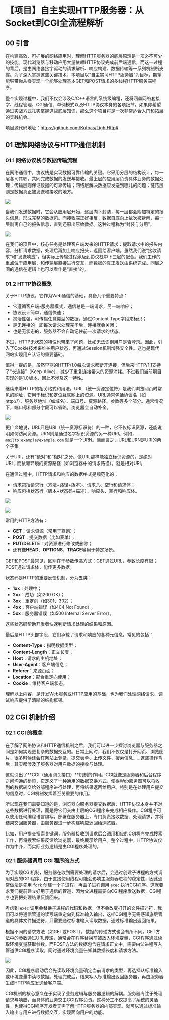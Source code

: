 # 【项目】自主实现HTTP服务器：从Socket到CGI全流程解析

## 00 引言

在构建高效、可扩展的网络应用时，理解HTTP服务器的底层原理是一项必不可少的技能。现代浏览器与移动应用大量依赖HTTP协议完成前后端通信，而这一过程的背后，是由网络套接字驱动的请求解析、响应构建、数据传输等一系列机制所支撑。为了深入掌握这些关键技术，本项目以“自主实习HTTP服务器”为目标，期望能够带你从零实现一个能够处理基本GET和POST请求的多线程HTTP服务端程序。

整个实现过程中，我们不仅会涉及C/C++语言的系统级编程，还将涵盖网络套接字、线程管理、CGI通信、单例模式以及HTTP协议本身的各项细节。如果你希望通过实战方式扎实掌握这些底层知识，那么这个项目将是一次非常适合入门和拓展的实践机会。

项目源代码地址：https://github.com/Kutbas/LightHttp#

## 01 理解网络协议与HTTP通信机制

### 01.1 网络协议栈与数据传输流程

在网络通信中，协议栈是实现数据可靠传输的关键。它采用分层的结构设计，每一层各司其职，共同完成数据的发送与接收。最上层的应用层负责具体业务的数据处理；传输层则保证数据的可靠传输；网络层解决数据应发送到哪儿的问题；链路层则是数据真正被发送和接收的地方。

![](https://raw.githubusercontent.com/Kutbas/GraphBed/main/Typora/202504212035912.png)

当我们发送数据时，它会从应用层开始，逐层向下封装，每一层都会附加特定的报头信息，形成完整的数据包。而接收端正好相反，数据自底向上依次被拆解，每一层剥离自己的报头信息，直到还原出原始数据。这种过程称为“封装与分用”。

![](https://raw.githubusercontent.com/Kutbas/GraphBed/main/Typora/202504212056578.png)

在我们的项目中，核心任务是处理客户端发来的HTTP请求：提取请求中的报头内容，分析请求数据，处理后再加上响应报头，返回给客户端。虽然我们说“接收请求”和“发送响应”，但实际上传输过程涉及到协议栈中下三层的配合。我们工作的重点位于应用层，和传输层直接进行交互，而数据的真正发送由系统完成。同层之间的通信在逻辑上也可以看作是“直接”的。

### 01.2 HTTP协议概览

关于HTTP协议，它作为Web通信的基础，具备几个重要特点：

- 它遵循客户端-服务器模式，通信总是一端请求，另一端响应；
- 协议设计简单，通信快速；
- 灵活性强，可传输任意类型的数据，通过Content-Type字段来标识；
- 是无连接的，即每次请求处理完毕后，连接就会关闭；
- 也是无状态的，服务器不会自动记住前一次请求的状态。

不过，HTTP无状态的特性也带来了问题，比如无法识别用户是否登录。因此，引入了Cookie技术来维护用户状态，再通过Session机制增强安全性。这也是现代网站实现用户认证的重要基础。

值得一提的是，虽然早期的HTTP/1.0每次请求都断开连接，但后来HTTP/1.1支持了“长连接”（Keep-Alive），减少了重复连接带来的资源消耗。不过我们当前项目实现的是1.0版本，因此不涉及这一特性。

继续来看HTTP的相关格式和用法。URL（统一资源定位符）是我们浏览网页时常见的网址，它用于标识和定位互联网上的资源。URL通常包括协议名（如http://）、服务器地址（如域名）、端口号、资源路径、参数等多个部分。通常情况下，端口号和部分字段可以省略，浏览器会自动补全。

![](https://raw.githubusercontent.com/Kutbas/GraphBed/main/Typora/202504212209792.png)

更广义地说，URL只是URI（统一资源标识符）的一种，它不仅标识资源，还能说明如何访问资源。URN则是通过名字标识资源的另一种URI。例如，`mailto:example@example.com` 就是一个URN。简而言之，URL和URN是URI的两个子集。

关于URI，还有“绝对”和“相对”之分。像URL那样能独立标识资源的，是绝对URI；而依赖环境的资源路径（如浏览器中的请求路径），就是相对URI。

在通信过程中，HTTP请求和响应的数据格式是规范化的：

- 请求包括请求行（方法+路径+版本）、请求头、空行和请求体；
- 响应包括状态行（版本+状态码+描述）、响应头、空行和响应体。

![](https://raw.githubusercontent.com/Kutbas/GraphBed/main/Typora/202504212222994.png)

![](https://raw.githubusercontent.com/Kutbas/GraphBed/main/Typora/202504212225549.png)

常用的HTTP方法有：

- **GET**：请求资源（常用于查询）；
- **POST**：提交数据（比如表单）；
- **PUT/DELETE**：对资源进行修改或删除；
- 还有像**HEAD**、**OPTIONS**、**TRACE**等用于特定场景。

GET和POST最常见，区别在于参数传递方式：GET通过URL，参数长度有限；POST通过请求体，能传更多数据。

状态码是HTTP的重要反馈机制，分为五类：

- **1xx**：处理中；
- **2xx**：成功（如200 OK）；
- **3xx**：重定向（如301、302）；
- **4xx**：客户端错误（如404 Not Found）；
- **5xx**：服务器错误（如500 Internal Server Error）。

这些状态码帮助开发者快速判断请求处理的结果和原因。

最后是HTTP头部字段，它们承载了请求和响应的各种元信息。常见的包括：

- **Content-Type**：指明数据类型；
- **Content-Length**：正文长度；
- **Host**：请求的主机地址；
- **User-Agent**：客户端信息；
- **Referer**：来源页面；
- **Location**：配合重定向使用；
- **Cookie**：维持客户端状态。

理解以上内容，是开发Web服务或HTTP应用的基础，也为我们处理网络请求、调试响应提供了清晰的结构框架。

## 02 CGI 机制介绍

### 02.1 CGI 的概念

在了解了网络协议和HTTP通信机制之后，我们可以进一步探讨浏览器与服务器之间是如何实现更复杂的数据交互的。日常上网时，我们不仅仅是打开网页、浏览图片，很多时候还会在网站上登录、提交表单、上传文件、搜索信息……这些操作背后，其实都涉及了服务器对用户数据的接收与处理。

这就引出了**CGI（通用网关接口）**机制的作用。CGI就像是服务器和后台程序之间沟通的桥梁，它定义了一种通用的数据交换方式，使得Web服务器可以将收到的数据转交给外部程序进行处理，再将结果返回给用户。特别是在处理用户提交的信息时，CGI机制发挥着至关重要的作用。

所以现在我们需要知道的是，浏览器向服务器提交数据后，HTTP协议本身并不对这些数据进行处理，而是将它们交由上层的CGI程序来完成相应操作。CGI程序可以使用任何编程语言编写，部署在服务器上，专门负责接收数据、处理请求，并将结果交回服务器，由服务器进一步构建响应返回给浏览器。

比如，用户提交搜索关键词，服务器接收到请求后会调用相应的CGI程序完成搜索工作，再将搜索结果反馈给浏览器，最终展示给用户。整个过程中，HTTP协议仅作为中介，而实际业务逻辑是由CGI程序处理的。

### 02.1 服务器调用 CGI 程序的方式

为了实现CGI机制，服务器在收到需要处理的请求后，会通过创建子进程的方式调用对应的CGI程序。由于直接使用线程可能会影响主服务器进程的稳定性，因此通常做法是先用 `fork` 创建一个子进程，再由子进程调用 `exec` 执行CGI程序。这就要求我们提前建立好用于通信的管道，因为父进程需要向CGI程序发送数据，CGI程序也要把处理结果反馈回来。

考虑到 `exec` 调用会替换子进程的代码和数据，但不会改变打开的文件描述符，我们可以将通信管道的读写端重定向到标准输入输出，这样CGI程序无需感知底层管道的具体文件描述符，只需要通过标准输入读取数据，通过标准输出返回结果。

根据不同的请求方法（如GET或POST），数据的传递方式也会有所不同。GET方法中的参数通过URL传递，通常会在程序替换前被放入环境变量，CGI程序通过读取环境变量获取参数。而POST方法的数据包含在请求正文中，需要由父进程写入管道供CGI程序读取，同时通过环境变量告知其数据长度和请求方法。

![](https://raw.githubusercontent.com/Kutbas/GraphBed/main/Typora/202504222354497.png)

因此，CGI程序启动后会先读取环境变量确定当前请求的类型，再选择从标准输入或环境变量中读取数据。处理完成后，结果写入标准输出返回服务器，再由服务器生成HTTP响应发送给客户端。

CGI机制的核心意义在于实现了业务逻辑与服务器逻辑的解耦。服务器专注于处理请求与响应，而具体的业务交由CGI程序负责。这种分工不仅提高了系统的灵活性，也使得CGI程序开发者无需了解HTTP服务器的内部实现，就可以通过标准输入输出与用户进行数据交互，实现面向用户的功能。

